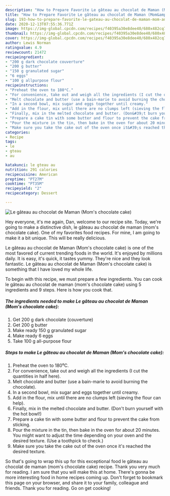 ```yaml
---
description: "How to Prepare Favorite Le gâteau au chocolat de Maman (Mom&amp;#39;s chocolate cake)"
title: "How to Prepare Favorite Le gâteau au chocolat de Maman (Mom&amp;#39;s chocolate cake)"
slug: 193-how-to-prepare-favorite-le-gateau-au-chocolat-de-maman-mom-and-39-s-chocolate-cake
date: 2020-12-13T07:55:36.771Z
image: https://img-global.cpcdn.com/recipes/f40395a30e8dee40/680x482cq70/le-gateau-au-chocolat-de-maman-moms-chocolate-cake-recipe-main-photo.jpg
thumbnail: https://img-global.cpcdn.com/recipes/f40395a30e8dee40/680x482cq70/le-gateau-au-chocolat-de-maman-moms-chocolate-cake-recipe-main-photo.jpg
cover: https://img-global.cpcdn.com/recipes/f40395a30e8dee40/680x482cq70/le-gateau-au-chocolat-de-maman-moms-chocolate-cake-recipe-main-photo.jpg
author: Lewis Norman
ratingvalue: 4.9
reviewcount: 21472
recipeingredient:
- "200 g dark chocolate couverture"
- "200 g butter"
- "150 g granulated sugar"
- "6 eggs"
- "100 g allpurpose flour"
recipeinstructions:
- "Preheat the oven to 180⁰C."
- "For convenience, take out and weigh all the ingredients (I cut the quantities in half here)."
- "Melt chocolate and butter (use a bain-marie to avoid burning the chocolate)."
- "In a second bowl, mix sugar and eggs together until creamy."
- "Add in the flour, mix until there are no clumps left (sieving the flour can help)."
- "Finally, mix in the melted chocolate and butter. (Don&#39;t burn yourself with the hot bowl!)"
- "Prepare a cake tin with some butter and flour to prevent the cake from sticking."
- "Pour the mixture in the tin, then bake in the oven for about 20 minutes. You might want to adjust the time depending on your oven and the desired texture. (Use a toothpick to check.)"
- "Make sure you take the cake out of the oven once it&#39;s reached the desired texture."
categories:
- Recipe
tags:
- le
- gteau
- au

katakunci: le gteau au 
nutrition: 291 calories
recipecuisine: American
preptime: "PT27M"
cooktime: "PT35M"
recipeyield: "2"
recipecategory: Dessert

---
```



![Le gâteau au chocolat de Maman (Mom&#39;s chocolate cake)](https://img-global.cpcdn.com/recipes/f40395a30e8dee40/680x482cq70/le-gateau-au-chocolat-de-maman-moms-chocolate-cake-recipe-main-photo.jpg)

Hey everyone, it's me again, Dan, welcome to our recipe site. Today, we're going to make a distinctive dish, le gâteau au chocolat de maman (mom&#39;s chocolate cake). One of my favorites food recipes. For mine, I am going to make it a bit unique. This will be really delicious.

Le gâteau au chocolat de Maman (Mom&#39;s chocolate cake) is one of the most favored of current trending foods in the world. It's enjoyed by millions daily. It is easy, it's quick, it tastes yummy. They're nice and they look fantastic. Le gâteau au chocolat de Maman (Mom&#39;s chocolate cake) is something that I have loved my whole life.




To begin with this recipe, we must prepare a few ingredients. You can cook le gâteau au chocolat de maman (mom&#39;s chocolate cake) using 5 ingredients and 9 steps. Here is how you cook that.

<!--inarticleads1-->

##### The ingredients needed to make Le gâteau au chocolat de Maman (Mom&#39;s chocolate cake):

1. Get 200 g dark chocolate (couverture)
1. Get 200 g butter
1. Make ready 150 g granulated sugar
1. Make ready 6 eggs
1. Take 100 g all-purpose flour




<!--inarticleads2-->

##### Steps to make Le gâteau au chocolat de Maman (Mom&#39;s chocolate cake):

1. Preheat the oven to 180⁰C.
1. For convenience, take out and weigh all the ingredients (I cut the quantities in half here).
1. Melt chocolate and butter (use a bain-marie to avoid burning the chocolate).
1. In a second bowl, mix sugar and eggs together until creamy.
1. Add in the flour, mix until there are no clumps left (sieving the flour can help).
1. Finally, mix in the melted chocolate and butter. (Don&#39;t burn yourself with the hot bowl!)
1. Prepare a cake tin with some butter and flour to prevent the cake from sticking.
1. Pour the mixture in the tin, then bake in the oven for about 20 minutes. You might want to adjust the time depending on your oven and the desired texture. (Use a toothpick to check.)
1. Make sure you take the cake out of the oven once it&#39;s reached the desired texture.




So that's going to wrap this up for this exceptional food le gâteau au chocolat de maman (mom&#39;s chocolate cake) recipe. Thank you very much for reading. I am sure that you will make this at home. There's gonna be more interesting food in home recipes coming up. Don't forget to bookmark this page on your browser, and share it to your family, colleague and friends. Thank you for reading. Go on get cooking!
